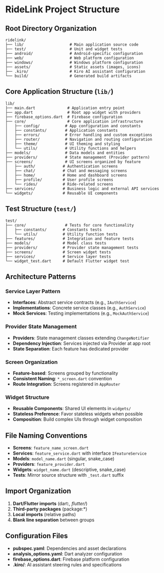 # RideLink Project Structure

## Root Directory Organization
```
ridelink/
├── lib/                    # Main application source code
├── test/                   # Unit and widget tests
├── android/                # Android-specific configuration
├── web/                    # Web platform configuration
├── windows/                # Windows platform configuration
├── assets/                 # Static assets (images, icons)
├── .kiro/                  # Kiro AI assistant configuration
└── build/                  # Generated build artifacts
```

## Core Application Structure (`lib/`)
```
lib/
├── main.dart              # Application entry point
├── app.dart               # Root app widget with providers
├── firebase_options.dart  # Firebase configuration
├── core/                  # Core application infrastructure
│   ├── config/           # App configuration and constants
│   ├── constants/        # Application constants
│   ├── errors/           # Error handling and custom exceptions
│   ├── router/           # Navigation and routing configuration
│   ├── theme/            # UI theming and styling
│   └── utils/            # Utility functions and helpers
├── models/               # Data models and entities
├── providers/            # State management (Provider pattern)
├── screens/              # UI screens organized by feature
│   ├── auth/            # Authentication screens
│   ├── chat/            # Chat and messaging screens
│   ├── home/            # Home and dashboard screens
│   ├── profile/         # User profile screens
│   └── rides/           # Ride-related screens
├── services/            # Business logic and external API services
└── widgets/             # Reusable UI components
```

## Test Structure (`test/`)
```
test/
├── core/                 # Tests for core functionality
│   ├── constants/       # Constants tests
│   └── utils/           # Utility function tests
├── features/            # Integration and feature tests
├── models/              # Model class tests
├── providers/           # Provider state management tests
├── screens/             # Screen widget tests
├── services/            # Service layer tests
└── widget_test.dart     # Default Flutter widget test
```

## Architecture Patterns

### Service Layer Pattern
- **Interfaces**: Abstract service contracts (e.g., `IAuthService`)
- **Implementations**: Concrete service classes (e.g., `AuthService`)
- **Mock Services**: Testing implementations (e.g., `MockAuthService`)

### Provider State Management
- **Providers**: State management classes extending `ChangeNotifier`
- **Dependency Injection**: Services injected via Provider at app root
- **State Separation**: Each feature has dedicated provider

### Screen Organization
- **Feature-based**: Screens grouped by functionality
- **Consistent Naming**: `*_screen.dart` convention
- **Route Integration**: Screens registered in `AppRouter`

### Widget Structure
- **Reusable Components**: Shared UI elements in `widgets/`
- **Stateless Preference**: Favor stateless widgets when possible
- **Composition**: Build complex UIs through widget composition

## File Naming Conventions
- **Screens**: `feature_name_screen.dart`
- **Services**: `feature_service.dart` with interface `IFeatureService`
- **Models**: `model_name.dart` (singular, snake_case)
- **Providers**: `feature_provider.dart`
- **Widgets**: `widget_name.dart` (descriptive, snake_case)
- **Tests**: Mirror source structure with `_test.dart` suffix

## Import Organization
1. **Dart/Flutter imports** (dart:*, flutter/*)
2. **Third-party packages** (package:*)
3. **Local imports** (relative paths)
4. **Blank line separation** between groups

## Configuration Files
- **pubspec.yaml**: Dependencies and asset declarations
- **analysis_options.yaml**: Dart analyzer configuration
- **firebase_options.dart**: Firebase platform configuration
- **.kiro/**: AI assistant steering rules and specifications